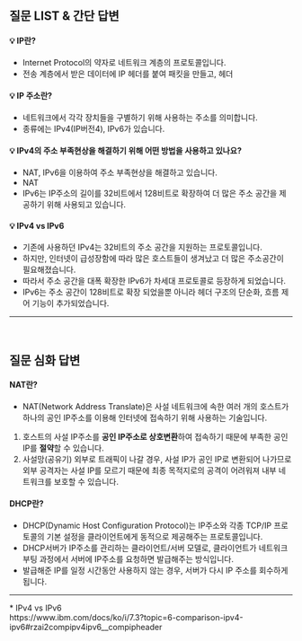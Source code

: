 ## 질문 LIST & 간단 답변

#### 💡 IP란?
* Internet Protocol의 약자로 네트워크 계층의 프로토콜입니다.
* 전송 계층에서 받은 데이터에 IP 헤더를 붙여 패킷을 만들고, 헤더

#### 💡 IP 주소란?
* 네트워크에서 각각 장치들을 구별하기 위해 사용하는 주소를 의미합니다. 
* 종류에는 IPv4(IP버전4), IPv6가 있습니다.

#### 💡 IPv4의 주소 부족현상을 해결하기 위해 어떤 방법을 사용하고 있나요?
* NAT, IPv6을 이용하여 주소 부족현상을 해결하고 있습니다.
* NAT
* IPv6는 IP주소의 길이를 32비트에서 128비트로 확장하여 더 많은 주소 공간을 제공하기 위해 사용되고 있습니다.

#### 💡 IPv4 vs IPv6
* 기존에 사용하던 IPv4는 32비트의 주소 공간을 지원하는 프로토콜입니다.
* 하지만, 인터넷이 급성장함에 따라 많은 호스트들이 생겨났고 더 많은 주소공간이 필요해졌습니다.
* 따라서 주소 공간을 대폭 확장한 IPv6가 차세대 프로토콜로 등장하게 되었습니다.
* IPv6는 주소 공간이 128비트로 확장 되었을뿐 아니라 헤더 구조의 단순화, 흐름 제어 기능이 추가되었습니다.

<hr>
<br>

## 질문 심화 답변

#### NAT란?
* NAT(Network Address Translate)은 사설 네트워크에 속한 여러 개의 호스트가 하나의 공인 IP주소를 이용해 
인터넷에 접속하기 위해 사용하는 기술입니다.
1. 호스트의 사설 IP주소를 **공인 IP주소로 상호변환**하여 접속하기 때문에 부족한 공인IP를 **절약**할 수 있습니다.
2. 사설망(공유기) 외부로 트래픽이 나갈 경우, 사설 IP가 공인 IP로 변환되어 나가므로 외부 공격자는 사설 IP를 모르기 때문에 최종 목적지로의 공격이 어려워져 내부 네트워크를 보호할 수 있습니다.

#### DHCP란?
* DHCP(Dynamic Host Configuration Protocol)는 IP주소와 각종 TCP/IP 프로토콜의 기본 설정을 클라이언트에게
동적으로 제공해주는 프로토콜입니다.
* DHCP서버가 IP주소를 관리하는 클라이언트/서버 모델로, 클라이언트가 네트워크 부팅 과정에서 서버에 IP주소를 요청하면
발급해주는 방식입니다.
* 발급해준 IP를 일정 시간동안 사용하지 않는 경우, 서버가 다시 IP 주소를 회수하게 됩니다.

<hr>
* IPv4 vs IPv6 <br>
https://www.ibm.com/docs/ko/i/7.3?topic=6-comparison-ipv4-ipv6#rzai2compipv4ipv6__compipheader



